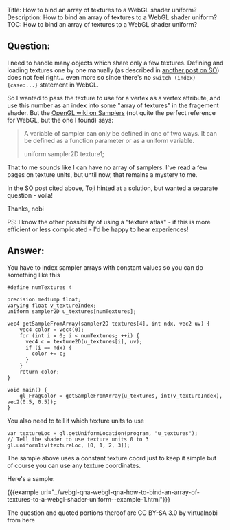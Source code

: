 Title: How to bind an array of textures to a WebGL shader uniform?
Description: How to bind an array of textures to a WebGL shader uniform?
TOC: How to bind an array of textures to a WebGL shader uniform?

## Question:

I need to handle many objects which share only a few textures. Defining and loading textures one by one manually (as described in [another post on SO][1]) does not feel right... even more so since there's no `switch (index) {case:...}` statement in WebGL. 

So I wanted to pass the texture to use for a vertex as a vertex attribute, and use this number as an index into some "array of textures" in the fragement shader. But the [OpenGL wiki on Samplers][2] (not quite the perfect reference for WebGL, but the one I found) says:

> A variable of sampler can only be defined in one of two ways. It can be defined as a function parameter or as a uniform variable.
> 
> uniform sampler2D texture1;

That to me sounds like I can have no array of samplers. I've read a few pages on texture units, but until now, that remains a mystery to me. 

In the SO post cited above, Toji hinted at a solution, but wanted a separate question - voila!

Thanks, nobi

PS: I know the other possibility of using a "texture atlas" - if this is more efficient or less complicated - I'd be happy to hear experiences!


  [1]: https://stackoverflow.com/questions/11292599/how-to-use-multiple-textures-in-webgl/11300434#11300434
  [2]: http://www.opengl.org/wiki/Sampler_%28GLSL%29

## Answer:

You have to index sampler arrays with constant values so you can do something like this

    #define numTextures 4

    precision mediump float;
    varying float v_textureIndex;
    uniform sampler2D u_textures[numTextures];
    
    vec4 getSampleFromArray(sampler2D textures[4], int ndx, vec2 uv) {
        vec4 color = vec4(0);
        for (int i = 0; i < numTextures; ++i) {
          vec4 c = texture2D(u_textures[i], uv);
          if (i == ndx) {
            color += c;
          }
        }
        return color;
    }
    
    void main() {
        gl_FragColor = getSampleFromArray(u_textures, int(v_textureIndex), vec2(0.5, 0.5));
    }

You also need to tell it which texture units to use

    var textureLoc = gl.getUniformLocation(program, "u_textures");
    // Tell the shader to use texture units 0 to 3
    gl.uniform1iv(textureLoc, [0, 1, 2, 3]);

The sample above uses a constant texture coord just to keep it simple but of course you can use any texture coordinates.

Here's a sample: 

{{{example url="../webgl-qna-webgl-qna-how-to-bind-an-array-of-textures-to-a-webgl-shader-uniform--example-1.html"}}}



<div class="so">
  <div>The question and quoted portions thereof are 
    CC BY-SA 3.0 by
    <a data-href="https://stackoverflow.com/users/1329113">virtualnobi</a>
    from
    <a data-href="https://stackoverflow.com/questions/19592850">here</a>
  </div>
</div>
